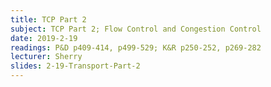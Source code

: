 ```yaml
---
title: TCP Part 2
subject: TCP Part 2; Flow Control and Congestion Control
date: 2019-2-19
readings: P&D p409-414, p499-529; K&R p250-252, p269-282
lecturer: Sherry
slides: 2-19-Transport-Part-2
---
```

